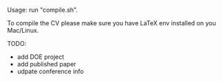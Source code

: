 Usage: run "compile.sh".

To compile the CV please make sure you have LaTeX env installed on you Mac/Linux.

TODO:
- add DOE project
- add published paper
- udpate conference info
